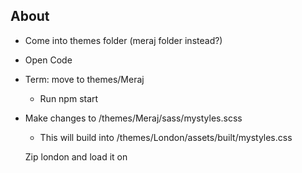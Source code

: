 ## About

- Come into themes folder (meraj folder instead?)
- Open Code
- Term: move to themes/Meraj
    - Run npm start
- Make changes to /themes/Meraj/sass/mystyles.scss
    - This will build into /themes/London/assets/built/mystyles.css

    Zip london and load it on

    